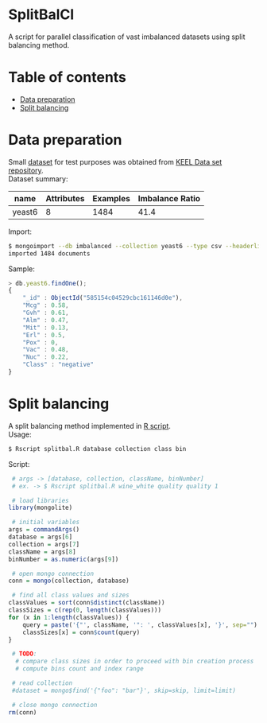 # SplitBalCl
A script for parallel classification of vast imbalanced datasets using split balancing method.

# Table of contents
- [Data preparation](#data-preparation)
- [Split balancing](#split-balancing)

# Data preparation
Small [dataset](datasets/yeast6.csv) for test purposes was obtained from [KEEL Data set repository](http://sci2s.ugr.es/keel/imbalanced.php).<br>
Dataset summary:<br>

name | Attributes | Examples | Imbalance Ratio
--- | --- | --- | ---
yeast6 | 8 | 1484 | 41.4

Import:
```sh
$ mongoimport --db imbalanced --collection yeast6 --type csv --headerline --file datasets/yeast6.csv
imported 1484 documents
```
Sample:
```js
> db.yeast6.findOne();
{
	"_id" : ObjectId("585154c04529cbc161146d0e"),
	"Mcg" : 0.58,
	"Gvh" : 0.61,
	"Alm" : 0.47,
	"Mit" : 0.13,
	"Erl" : 0.5,
	"Pox" : 0,
	"Vac" : 0.48,
	"Nuc" : 0.22,
	"Class" : "negative"
}
```

# Split balancing
A split balancing method implemented in [R script](scripts/R/splitbal.R).<br>
Usage:
```sh
$ Rscript splitbal.R database collection class bin
```
Script:
```r
 # args -> [database, collection, className, binNumber]
 # ex. -> $ Rscript splitbal.R wine_white quality quality 1

 # load libraries
library(mongolite)

 # initial variables
args = commandArgs()
database = args[6]
collection = args[7]
className = args[8]
binNumber = as.numeric(args[9])

 # open mongo connection
conn = mongo(collection, database)

 # find all class values and sizes
classValues = sort(conn$distinct(className))
classSizes = c(rep(0, length(classValues)))
for (x in 1:length(classValues)) {
	query = paste('{"', className, '": ', classValues[x], '}', sep="")
	classSizes[x] = conn$count(query)
}

 # TODO:
  # compare class sizes in order to proceed with bin creation process
  # compute bins count and index range

 # read collection
 #dataset = mongo$find('{"foo": "bar"}', skip=skip, limit=limit)

 # close mongo connection
rm(conn)

```
